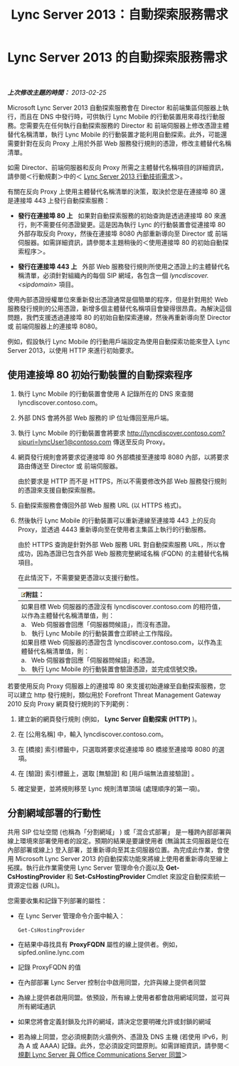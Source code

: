 ﻿---
title: Lync Server 2013：自動探索服務需求
TOCTitle: 自動探索服務需求
ms:assetid: 0ac5dbf7-9acd-4d25-b21a-932022b8b983
ms:mtpsurl: https://technet.microsoft.com/zh-tw/library/Hh690012(v=OCS.15)
ms:contentKeyID: 49290046
ms.date: 08/10/2015
mtps_version: v=OCS.15
ms.translationtype: HT
---

# Lync Server 2013 的自動探索服務需求

 

_**上次修改主題的時間：** 2013-02-25_

Microsoft Lync Server 2013 自動探索服務會在 Director 和前端集區伺服器上執行，而且在 DNS 中發行時，可供執行 Lync Mobile 的行動裝置用來尋找行動服務。您需要先在任何執行自動探索服務的 Director 和 前端伺服器上修改憑證主體替代名稱清單，執行 Lync Mobile 的行動裝置才能利用自動探索。此外，可能還需要針對在反向 Proxy 上用於外部 Web 服務發行規則的憑證，修改主體替代名稱清單。

如需 Director、前端伺服器和反向 Proxy 所需之主體替代名稱項目的詳細資訊，請參閱＜行動規劃＞中的＜ [Lync Server 2013 行動技術需求](lync-server-2013-technical-requirements-for-mobility.md)＞。

有關在反向 Proxy 上使用主體替代名稱清單的決策，取決於您是在連接埠 80 還是連接埠 443 上發行自動探索服務：

  - **發行在連接埠 80 上**   如果對自動探索服務的初始查詢是透過連接埠 80 來進行，則不需要任何憑證變更。這是因為執行 Lync 的行動裝置會從連接埠 80 外部存取反向 Proxy，然後在連接埠 8080 內部重新導向至 Director 或 前端伺服器。如需詳細資訊，請參閱本主題稍後的＜使用連接埠 80 的初始自動探索程序＞。

  - **發行在連接埠 443 上**   外部 Web 服務發行規則所使用之憑證上的主體替代名稱清單，必須針對組織內的每個 SIP 網域，各包含一個 *lyncdiscover.\<sipdomain\>* 項目。

使用內部憑證授權單位來重新發出憑證通常是個簡單的程序，但是針對用於 Web 服務發行規則的公用憑證，新增多個主體替代名稱項目會變得很昂貴。為解決這個問題，我們支援透過連接埠 80 的初始自動探索連線，然後再重新導向至 Director 或 前端伺服器上的連接埠 8080。

例如，假設執行 Lync Mobile 的行動用戶端設定為使用自動探索功能來登入 Lync Server 2013，以使用 HTTP 來進行初始要求。

## 使用連接埠 80 初始行動裝置的自動探索程序

1.  執行 Lync Mobile 的行動裝置會使用 A 記錄所在的 DNS 來查閱 lyncdiscover.contoso.com。

2.  外部 DNS 會將外部 Web 服務的 IP 位址傳回至用戶端。

3.  執行 Lync Mobile 的行動裝置會將要求 http://lyncdiscover.contoso.com?sipuri=lyncUser1@contoso.com 傳送至反向 Proxy。

4.  網頁發行規則會將要求從連接埠 80 外部橋接至連接埠 8080 內部，以將要求路由傳送至 Director 或 前端伺服器。
    
    由於要求是 HTTP 而不是 HTTPS，所以不需要修改外部 Web 服務發行規則的憑證來支援自動探索服務。

5.  自動探索服務會傳回外部 Web 服務 URL (以 HTTPS 格式)。

6.  然後執行 Lync Mobile 的行動裝置可以重新連線至連接埠 443 上的反向 Proxy，並透過 4443 重新導向至在使用者主集區上執行的行動服務。
    
    由於 HTTPS 查詢是針對外部 Web 服務 URL 對自動探索服務 URL，所以會成功，因為憑證已包含外部 Web 服務完整網域名稱 (FQDN) 的主體替代名稱項目。
    
    在此情況下，不需要變更憑證以支援行動性。
    
    <table>
    <thead>
    <tr class="header">
    <th><img src="images/Gg398811.note(OCS.15).gif" title="note" alt="note" />附註：</th>
    </tr>
    </thead>
    <tbody>
    <tr class="odd">
    <td>如果目標 Web 伺服器的憑證沒有 lyncdiscover.contoso.com 的相符值，以作為主體替代名稱清單值，則：<br />
    a.   Web 伺服器會回應「伺服器問候語」，而沒有憑證。<br />
    b.   執行 Lync Mobile 的行動裝置會立即終止工作階段。<br />
    如果目標 Web 伺服器的憑證包含 lyncdiscover.contoso.com，以作為主體替代名稱清單值，則：<br />
    a.   Web 伺服器會回應「伺服器問候語」和憑證。<br />
    b.   執行 Lync Mobile 的行動裝置會驗證憑證，並完成信號交換。</td>
    </tr>
    </tbody>
    </table>


若要使用反向 Proxy 伺服器上的連接埠 80 來支援初始連線至自動探索服務，您可以建立 http 發行規則，類似用於 Forefront Threat Management Gateway 2010 反向 Proxy 網頁發行規則的下列範例：

1.  建立新的網頁發行規則 (例如， **Lync Server 自動探索 (HTTP)** )。

2.  在 \[公用名稱\] 中，輸入 lyncdiscover.contoso.com。

3.  在 \[橋接\] 索引標籤中，只選取將要求從連接埠 80 橋接至連接埠 8080 的選項。

4.  在 \[驗證\] 索引標籤上，選取 \[無驗證\] 和 \[用戶端無法直接驗證\] 。

5.  確定變更，並將規則移至 Lync 規則清單頂端 (處理順序的第一項)。

## 分割網域部署的行動性

共用 SIP 位址空間 (也稱為「分割網域」 ) 或「混合式部署」 是一種跨內部部署與線上環境來部署使用者的設定。預期的結果是要讓使用者 (無論其主伺服器是位在內部部署或線上) 登入部署，並重新導向至其主伺服器位置。為完成此作業，會使用 Microsoft Lync Server 2013 的自動探索功能來將線上使用者重新導向至線上拓撲。執行此作業需使用 Lync Server 管理命令介面以及 **Get-CsHostingProvider** 和 **Set-CsHostingProvider** Cmdlet 來設定自動探索統一資源定位器 (URL)。

您需要收集和記錄下列部署的屬性：

  - 在 Lync Server 管理命令介面中輸入：
    
        Get-CsHostingProvider

  - 在結果中尋找具有 **ProxyFQDN** 屬性的線上提供者。例如，sipfed.online.lync.com

  - 記錄 ProxyFQDN 的值

  - 在內部部署 Lync Server 控制台中啟用同盟，允許與線上提供者同盟

  - 為線上提供者啟用同盟。依預設，所有線上使用者都會啟用網域同盟，並可與所有網域通訊

  - 如果您將會定義封鎖及允許的網域，請決定您要明確允許或封鎖的網域

  - 若為線上同盟，您必須規劃防火牆例外、憑證及 DNS 主機 (若使用 IPv6，則為 A 或 AAAA) 記錄。此外，您必須設定同盟原則。如需詳細資訊，請參閱＜ [規劃 Lync Server 與 Office Communications Server 同盟](lync-server-2013-planning-for-lync-server-and-office-communications-server-federation.md)＞

